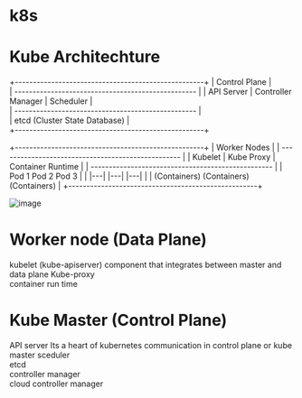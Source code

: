 # k8s

# Kube Architechture

+----------------------------------------------------+
|                     Control Plane                  |   
| -------------------------------------------------- |
|  API Server  |  Controller Manager |  Scheduler    |     
| -------------------------------------------------- |     
|  etcd (Cluster State Database)                     |     
+----------------------------------------------------+   

+----------------------------------------------------+
|                     Worker Nodes                   |
| -------------------------------------------------- |
|  Kubelet  |  Kube Proxy  |  Container Runtime      |
| -------------------------------------------------- |
|               Pod 1       Pod 2       Pod 3        |
|               |---|       |---|       |---|        |
|            (Containers) (Containers) (Containers)  |
+----------------------------------------------------+

![image](https://github.com/user-attachments/assets/78a25a5b-a4dd-4972-bd9e-e300cf2db547)


# Worker node (Data Plane)

kubelet (kube-apiserver)
component that integrates between master and data plane
Kube-proxy   
container run time    

# Kube Master (Control Plane)

API server 
Its a heart of kubernetes communication in control plane or kube master 
sceduler    
etcd    
controller manager    
cloud controller manager    
